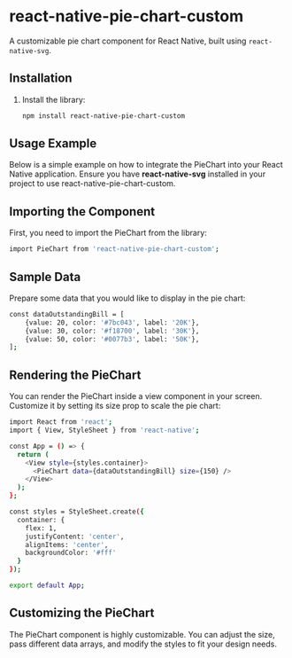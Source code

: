 # react-native-pie-chart-custom

A customizable pie chart component for React Native, built using `react-native-svg`.

## Installation

1. Install the library:

   ```bash
   npm install react-native-pie-chart-custom

   ```

## Usage Example

Below is a simple example on how to integrate the PieChart into your React Native application. Ensure you have **react-native-svg** installed in your project to use react-native-pie-chart-custom.

## Importing the Component

First, you need to import the PieChart from the library:

```bash
import PieChart from 'react-native-pie-chart-custom';
```

## Sample Data

Prepare some data that you would like to display in the pie chart:

```bash
const dataOutstandingBill = [
    {value: 20, color: '#7bc043', label: '20K'},
    {value: 30, color: '#f18700', label: '30K'},
    {value: 50, color: '#0077b3', label: '50K'},
];
```

## Rendering the PieChart

You can render the PieChart inside a view component in your screen.
Customize it by setting its size prop to scale the pie chart:

```bash
import React from 'react';
import { View, StyleSheet } from 'react-native';

const App = () => {
  return (
    <View style={styles.container}>
      <PieChart data={dataOutstandingBill} size={150} />
    </View>
  );
};

const styles = StyleSheet.create({
  container: {
    flex: 1,
    justifyContent: 'center',
    alignItems: 'center',
    backgroundColor: '#fff'
  }
});

export default App;
```

## Customizing the PieChart
The PieChart component is highly customizable. You can adjust the size, pass different data arrays, and modify the styles to fit your design needs.
